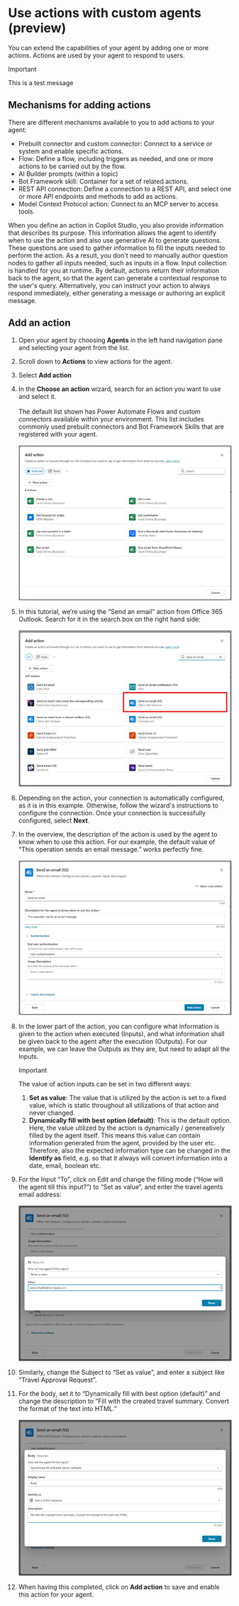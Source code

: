 
# Use actions with custom agents (preview)

You can extend the capabilities of your agent by adding one or more actions. Actions are used by your agent to respond to users.

> [!Important]
> This is a test message

## Mechanisms for adding actions

There are different mechanisms available to you to add actions to your agent:

- Prebuilt connector and custom connector: Connect to a service or system and enable specific actions.
- Flow: Define a flow, including triggers as needed, and one or more actions to be carried out by the flow.
- AI Builder prompts (within a topic)
- Bot Framework skill: Container for a set of related actions.
- REST API connection: Define a connection to a REST API, and select one or more API endpoints and methods to add as actions.
- Model Context Protocol action: Connect to an MCP server to access tools.

When you define an action in Copilot Studio, you also provide information that describes its purpose. This information allows the agent to identify when to use the action and also use generative AI to generate questions. These questions are used to gather information to fill the inputs needed to perform the action. As a result, you don't need to manually author question nodes to gather all inputs needed, such as inputs in a flow. Input collection is handled for you at runtime.
By default, actions return their information back to the agent, so that the agent can generate a contextual response to the user's query. Alternatively, you can instruct your action to always respond immediately, either generating a message or authoring an explicit message.

## Add an action

1. Open your agent by choosing **Agents** in the left hand navigation pane and selecting your agent from the list.
2. Scroll down to **Actions** to view actions for the agent.
3. Select **Add action**
4. In the **Choose an action** wizard, search for an action you want to use and select it.  
\
The default list shown has Power Automate Flows and custom connectors available within your environment. This list includes commonly used prebuilt connectors and Bot Framework Skills that are registered with your agent.
\
\
![Overview of availbale actions](media/actions_overview.png)

5. In this tutorial, we’re using the “Send an email” action from Office 365 Outlook. Search for it in the search box on the right hand side:
\
\
![Filtered actions, with the "Send an email" action marked](media/actions_markedEmail.png)
6. Depending on the action, your connection is automatically configured, as it is in this example. Otherwise, follow the wizard's instructions to configure the connection. Once your connection is successfully configured, select **Next**.
7. In the overview, the description of the action is used by the agent to know when to use this action. For our example, the default value of “This operation sends an email message.” works perfectly fine.
\
\
![Overview of the default configuration of the send an email action](media/actions_mailOverview.png)
8. In the lower part of the action, you can configure what information is given to the action when executed (Inputs), and what information shall be given back to the agent after the execution (Outputs). For our example, we can leave the Outputs as they are, but need to adapt all the Inputs.

    > [!Important]
    > The value of action inputs can be set in two different ways:
    > 1. **Set as value**: The value that is utilized by the action is set to a fixed value, which is static throughout all utilizations of that action and never changed.
    > 2. **Dynamically fill with best option (default)**: This is the default option. Here, the value utilized by the action is dynamically / genereatively filled by the agent itself. This means this value can contain information generated from the agent, provided by the user etc. Therefore, also the expected information type can be changed in the **Identify as** field, e.g. so that it always will convert information into a date, email, boolean etc.

9. For the Input “To”, click on Edit and change the filling mode (“How will the agent till this input?”) to “Set as value”, and enter the travel agents email address:
\
\
![Action Input configuration UI where "To" is set as value and email is entered](media/actions_mailTo.png)
10. Similarly, change the Subject to “Set as value”, and enter a subject like “Travel Approval Request”.
11. For the body, set it to “Dynamically fill with best option (default)” and change the description to “Fill with the created travel summary. Convert the format of the text into HTML.”
\
\
![Action Input configuration UI where "Body" is set to be dynamically filled](media/actions_mailBody.png)
12. When having this completed, click on **Add action** to save and enable this action for your agent.
